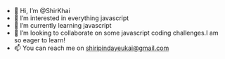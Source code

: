 - 👋 Hi, I’m @ShirKhai
- 👀 I’m interested in everything javascript
- 🌱 I’m currently learning javascript
- 💞️ I’m looking to collaborate on some javascript coding challenges.I am so eager to learn!
- 📫 You can reach me on shiripindayeukai@gmail.com

<!---
ShirKhai/ShirKhai is a ✨ special ✨ repository because its `README.md` (this file) appears on your GitHub profile.
You can click the Preview link to take a look at your changes.
--->
